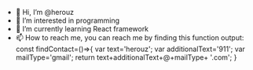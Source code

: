 - 👋 Hi, I’m @herouz
- 👀 I’m interested in programming
- 🌱 I’m currently learning React framework
- 📫 How to reach me, you can reach me by finding this function output:
const findContact=()=>{
    var text='herouz';
    var additionalText='911';
    var mailType='gmail';
    return text+additionalText+@+mailType+ '.com';
    }

<!---
herouz/herouz is a ✨ special ✨ repository because its `README.md` (this file) appears on your GitHub profile.
You can click the Preview link to take a look at your changes.
--->
